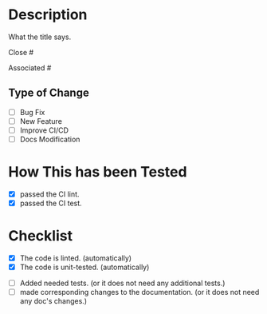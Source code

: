 # Description

What the title says.

Close #

Associated #

## Type of Change

- [ ] Bug Fix
- [ ] New Feature
- [ ] Improve CI/CD
- [ ] Docs Modification

# How This has been Tested

- [x] passed the CI lint.
- [x] passed the CI test.

# Checklist

- [x] The code is linted. (automatically)
- [x] The code is unit-tested. (automatically)
<!-- - [ ] The code is integrated-tested. (not yet implemented.) -->
- [ ] Added needed tests. (or it does not need any additional tests.)
- [ ] made corresponding changes to the documentation. (or it does not need any doc's changes.)

